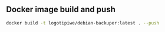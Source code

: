 ## Docker image build and push
```bash
docker build -t logotipiwe/debian-backuper:latest . --push
```